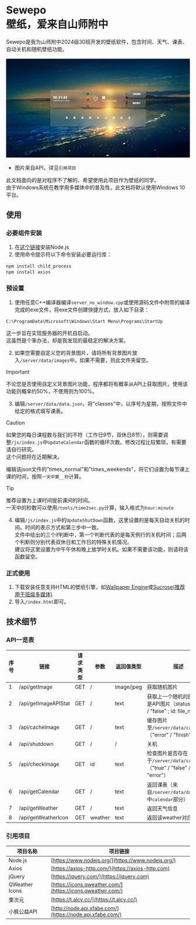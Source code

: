 # Sewepo<br/>壁纸，爱来自山师附中

Sewepo是我为山师附中2024级30班开发的壁纸软件，包含时间、天气、课表、自动关机和随机壁纸功能。<br/><br/>
![image](./images/header.png)
* 图片来自API，详见<code>引用项目</code>

此文档面向的是对程序不了解的、希望使用此项目作为壁纸的同学。<br/>
由于Windows系统在教学用多媒体中的普及性，此文档将默认使用Windows 10平台。

## 使用

### 必要组件安装
1. 在[这个链接](https://www.nodejs.org/)安装Node.js
2. 使用命令提示符以下命令安装必要运行库：
```bash
npm install child_process
npm install axios
```

### 预设置
1. 使用任意C++编译器编译<code>server_no_window.cpp</code>或使用源码文件中附带的编译完成的exe文件，将exe文件创建快捷方式，放入如下目录：
```
C:\ProgramData\Microsoft\Windows\Start Menu\Programs\StartUp
```
这一步旨在实现服务器的开机自启动。<br/>
这虽然是个笨办法，却是我发现的最稳定的解决方案。<br/>

2. 如果您需要自定义您的背景图片，请将所有背景图片放入<code>/server/data/images</code>中。如果不需要，则此文件夹留空。
> [!IMPORTANT]
> 不论您是否使用自定义背景图片功能，程序都将有概率从API上获取图片。使用该功能则概率约50%，不使用则为100%。<br/>

3. 编辑<code>/server/data/data.json</code>，将"classes"中，以序号为星期，按照文件中给定的格式填写课表。
> [!CAUTION]
> 如果您的每日课程数与我们的不符（工作日9节，双休日8节），则需要调整<code>/js/index.js</code>中<code>UpdateCalendar</code>函数的循环次数。修改过程比较繁琐，有需要请自行研究。<br/>这个问题将在近期解决。

编辑该json文件的"times_normal"和"times_weekends"，将它们设置为每节课上课的时间，按照<code>一天中第__秒</code>计算。
> [!TIP]
> 推荐设置为上课时间提前课间的时间。<br/>
> 一天中的秒数可以使用<code>/tools/time2sec.py</code>计算，输入格式为<code>hour:minute</code>

4. 编辑<code>/js/index.js</code>中的<code>UpdateShutDown</code>函数，这里设置的是每天自动关机的时间。时间的表示方式和第三步中一致。<br/>
文件中给出的三个if判断中，第一个判断代表的是每天例行的关机时间；后两个判断则分别代表双休日和工作日的特殊关机情况。<br/>
建议将这里设置为中午午休和晚上放学时关机。如果不需要该功能，则请将该函数留空。

### 正式使用
1. 下载安装任意支持HTML的壁纸引擎，如[Wallpaper Engine](https://www.wallpaperengine.io/)或[Sucrose(推荐用于班级多媒体)](https://github.com/Taiizor/Sucrose/)
2. 导入<code>/index.html</code>即可。

## 技术细节

### API一览表
| 序号 | 链接 | 请求类型 | 参数 | 返回值类型 | 描述 | 
| ---- | ---- | ---- | ---- | ---- | ---- |
| 1 | /api/getImage | GET | / | image/jpeg | 获取随机图片 |
| 2 | /api/getImageAPIStat | GET | / | text | 获取上一个随机的图片是否是API图片（status: "true" / "false" ; id: file_name） |
| 3 | /api/cacheImage | GET | / | text | 缓存图片至<code>/server/data/cache</code>（"error" / "finish"） |
| 4 | /api/shutdown | GET | / | / | 关机 |
| 5 | /api/checkImage | GET | id | text | 检查图片是否存在于<code>/server/data/cache</code>（"true" / "false" / "error"） |
| 6 | /api/getCalendar | GET | / | text | 返回课表（来自<code>/server/data/data.json</code>中<code>calendar</code>部分） |
| 7 | /api/getWeather | GET | / | text | 返回天气信息|
| 8 | /api/getWeatherIcon | GET | weather | text | 返回该weather对应的图标 |


### 引用项目
| 项目名称 | 项目链接 |
| ---- | ---- |
| Node.js | [https://www.nodejs.org/](https://www.nodejs.org/) |
| Axios | [https://axios-http.com/](https://axios-http.com) |
| jQuery | [https://jquery.com/](https://jquery.com) |
| QWeather Icons | [https://icons.qweather.com/](https://icons.qweather.com/) |
| 栗次元 | [https://t.alcy.cc/](https://t.alcy.cc/) |
| 小枫公益API | [http://node.api.xfabe.com/](https://node.api.xfabe.com/) |
